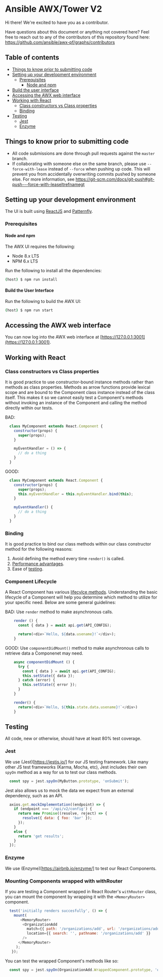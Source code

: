 # Ansible AWX/Tower V2

Hi there! We're excited to have you as a contributor.

Have questions about this document or anything not covered here? Feel free to reach out to any of the contributors of this repository found here: https://github.com/ansible/awx-pf/graphs/contributors

## Table of contents

* [Things to know prior to submitting code](#things-to-know-prior-to-submitting-code)
* [Setting up your development environment](#setting-up-your-development-environment)
  * [Prerequisites](#prerequisites)
    * [Node and npm](#node-and-npm)
* [Build the user interface](#build-the-user-interface)
* [Accessing the AWX web interface](#accessing-the-awx-web-interface)
* [Working with React](#working-with-react)
  * [Class constructors vs Class properties](#class-constructors-vs-class-properties)
  * [Binding](#binding)
* [Testing](#testing)
  * [Jest](#jest)
  * [Enzyme](#enzyme)

## Things to know prior to submitting code

- All code submissions are done through pull requests against the `master` branch.
- If collaborating with someone else on the same branch, please use `--force-with-lease` instead of `--force` when pushing up code. This will prevent you from accidentally overwriting commits pushed by someone else. For more information, see https://git-scm.com/docs/git-push#git-push---force-with-leaseltrefnamegt

## Setting up your development environment

The UI is built using [ReactJS](https://reactjs.org/docs/getting-started.html) and [Patternfly](https://www.patternfly.org/).

### Prerequisites

#### Node and npm

The AWX UI requires the following:

- Node 8.x LTS
- NPM 6.x LTS

Run the following to install all the dependencies:
```bash
(host) $ npm run install
```

#### Build the User Interface

Run the following to build the AWX UI:

```bash
(host) $ npm run start
```

## Accessing the AWX web interface

You can now log into the AWX web interface at [https://127.0.0.1:3001](https://127.0.0.1:3001).

## Working with React
### Class constructors vs Class properties
It is good practice to use constructor-bound instance methods rather than methods as class properties. Methods as arrow functions provide lexical scope and are bound to the Component class instance instead of the class itself. This makes it so we cannot easily test a Component's methods without invoking an instance of the Component and calling the method directly within our tests.

BAD:
  ```javascript
    class MyComponent extends React.Component {
      constructor(props) {
        super(props);
      }

      myEventHandler = () => {
        // do a thing
      }
    }
  ```
GOOD:
  ```javascript
    class MyComponent extends React.Component {
      constructor(props) {
        super(props);
        this.myEventHandler = this.myEventHandler.bind(this);
      }

      myEventHandler() {
        // do a thing
      }
    }
  ```

### Binding
It is good practice to bind our class methods within our class constructor method for the following reasons:
  1. Avoid defining the method every time `render()` is called.
  2. [Performance advantages](https://stackoverflow.com/a/44844916).
  3. Ease of [testing](https://github.com/airbnb/enzyme/issues/365).

### Component Lifecycle

A React Component has various [lifecylce methods](http://projects.wojtekmaj.pl/react-lifecycle-methods-diagram/). Understanding the basic  lifecycle of a Component will help you determine which method to utilize for your specific need. Below are some general guidelines:

BAD:
  Use `render` method to make asynchronous calls.
  ```javascript
      render () {
        const { data } = await api.get(API_CONFIG);

        return(<div>`Hello, ${data.usename}!`</div>);
      }
  ```
GOOD:
  Use `componentDidMount()` method to make asynchronous calls to retrieve data a Componenet may need.
  ```javascript
      async componentDidMount () {
        try {
          const { data } = await api.get(API_CONFIG);
          this.setState({ data });
        } catch (error) {
          this.setState({ error });
        }
      }

      render() {
        return(<div>`Hello, ${this.state.data.usename}!`</div>)
      }
  ```
## Testing
All code, new or otherwise, should have at least 80% test coverage.
### Jest
We use (Jest)[https://jestjs.io/] for our JS testing framework.
Like many other JS test frameworks (Karma, Mocha, etc), Jest includes their own `spyOn` method as a way for us to test our class methods.
```javascript
  const spy = jest.spyOn(MyButton.prototype, 'onSubmit');
```

Jest also allows us to mock the data we expect from an external dependency, such as an API.
```javascript
  axios.get.mockImplementation((endpoint) => {
    if (endpoint === '/api/v2/config') {
      return new Promise((resolve, reject) => {
        resolve({ data: { foo: 'bar' });
      });
    }
    else {
      return 'get results';
    }
  });
```

### Enzyme
We use (Enzyme)[https://airbnb.io/enzyme/] to test our React Components.
### Mounting Components wrapped with withRouter
If you are testing a Component wrapped in React Router's `withRouter` class, you can mount the component by wrapping it with the `<MemoryRouter>` component.
```javascript
  test('initially renders succesfully', () => {
    mount(
       <MemoryRouter>
        <OrganizationAdd
          match={{ path: '/organizations/add', url: '/organizations/add' }}
          location={{ search: '', pathname: '/organizations/add' }}
        />
      </MemoryRouter>
     );
   });
```
You can test the wrapped Component's methods like so:
```javascript
  const spy = jest.spyOn(OrganizationAdd.WrappedComponent.prototype, 'onCancel');
```
